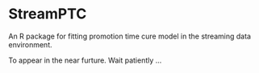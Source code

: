 # StreamPTC
An R package for fitting promotion time cure model in the streaming data environment.

To appear in the near furture. Wait patiently ...
